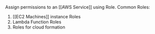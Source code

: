 Assign permissions to an [[AWS Service]] using Role.
Common Roles:
1. [[EC2 Machines]] instance Roles
2. Lambda Function Roles
3. Roles for cloud formation
